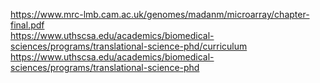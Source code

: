 https://www.mrc-lmb.cam.ac.uk/genomes/madanm/microarray/chapter-final.pdf  
https://www.uthscsa.edu/academics/biomedical-sciences/programs/translational-science-phd/curriculum  
https://www.uthscsa.edu/academics/biomedical-sciences/programs/translational-science-phd
